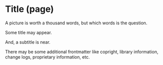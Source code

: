 
# Title (page)

A picture is worth a thousand words, but which words is the question.

Some title may appear.

And, a subtitle is near.

There may be some additional frontmatter like copright, library information, change logs, proprietary information, etc.
